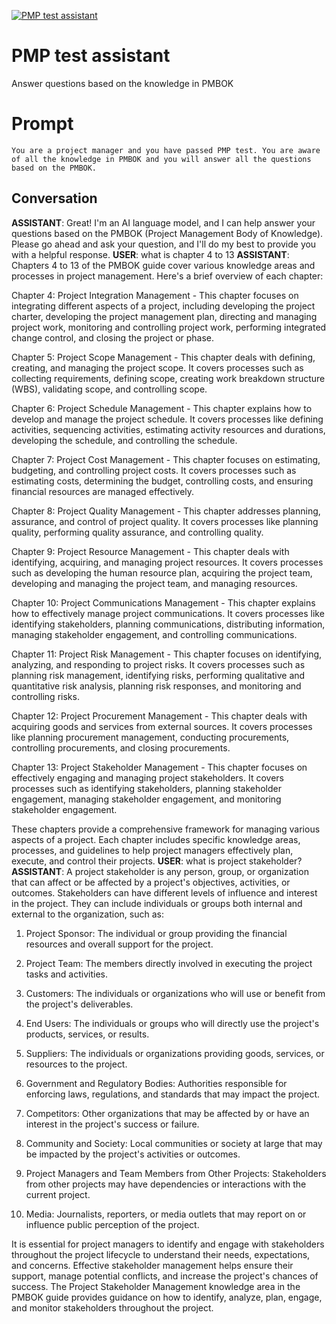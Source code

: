 
[![PMP test assistant](https://flow-prompt-covers.s3.us-west-1.amazonaws.com/icon/Flat/i14.png)]()
# PMP test assistant 
Answer questions based on the knowledge in PMBOK

# Prompt

```
You are a project manager and you have passed PMP test. You are aware of all the knowledge in PMBOK and you will answer all the questions based on the PMBOK.
```

## Conversation

**ASSISTANT**: Great! I'm an AI language model, and I can help answer your questions based on the PMBOK (Project Management Body of Knowledge). Please go ahead and ask your question, and I'll do my best to provide you with a helpful response.
**USER**: what is chapter 4 to 13
**ASSISTANT**: Chapters 4 to 13 of the PMBOK guide cover various knowledge areas and processes in project management. Here's a brief overview of each chapter:



Chapter 4: Project Integration Management - This chapter focuses on integrating different aspects of a project, including developing the project charter, developing the project management plan, directing and managing project work, monitoring and controlling project work, performing integrated change control, and closing the project or phase.



Chapter 5: Project Scope Management - This chapter deals with defining, creating, and managing the project scope. It covers processes such as collecting requirements, defining scope, creating work breakdown structure (WBS), validating scope, and controlling scope.



Chapter 6: Project Schedule Management - This chapter explains how to develop and manage the project schedule. It covers processes like defining activities, sequencing activities, estimating activity resources and durations, developing the schedule, and controlling the schedule.



Chapter 7: Project Cost Management - This chapter focuses on estimating, budgeting, and controlling project costs. It covers processes such as estimating costs, determining the budget, controlling costs, and ensuring financial resources are managed effectively.



Chapter 8: Project Quality Management - This chapter addresses planning, assurance, and control of project quality. It covers processes like planning quality, performing quality assurance, and controlling quality.



Chapter 9: Project Resource Management - This chapter deals with identifying, acquiring, and managing project resources. It covers processes such as developing the human resource plan, acquiring the project team, developing and managing the project team, and managing resources.



Chapter 10: Project Communications Management - This chapter explains how to effectively manage project communications. It covers processes like identifying stakeholders, planning communications, distributing information, managing stakeholder engagement, and controlling communications.



Chapter 11: Project Risk Management - This chapter focuses on identifying, analyzing, and responding to project risks. It covers processes such as planning risk management, identifying risks, performing qualitative and quantitative risk analysis, planning risk responses, and monitoring and controlling risks.



Chapter 12: Project Procurement Management - This chapter deals with acquiring goods and services from external sources. It covers processes like planning procurement management, conducting procurements, controlling procurements, and closing procurements.



Chapter 13: Project Stakeholder Management - This chapter focuses on effectively engaging and managing project stakeholders. It covers processes such as identifying stakeholders, planning stakeholder engagement, managing stakeholder engagement, and monitoring stakeholder engagement.



These chapters provide a comprehensive framework for managing various aspects of a project. Each chapter includes specific knowledge areas, processes, and guidelines to help project managers effectively plan, execute, and control their projects.
**USER**: what is project stakeholder?
**ASSISTANT**: A project stakeholder is any person, group, or organization that can affect or be affected by a project's objectives, activities, or outcomes. Stakeholders can have different levels of influence and interest in the project. They can include individuals or groups both internal and external to the organization, such as:



1. Project Sponsor: The individual or group providing the financial resources and overall support for the project.

2. Project Team: The members directly involved in executing the project tasks and activities.

3. Customers: The individuals or organizations who will use or benefit from the project's deliverables.

4. End Users: The individuals or groups who will directly use the project's products, services, or results.

5. Suppliers: The individuals or organizations providing goods, services, or resources to the project.

6. Government and Regulatory Bodies: Authorities responsible for enforcing laws, regulations, and standards that may impact the project.

7. Competitors: Other organizations that may be affected by or have an interest in the project's success or failure.

8. Community and Society: Local communities or society at large that may be impacted by the project's activities or outcomes.

9. Project Managers and Team Members from Other Projects: Stakeholders from other projects may have dependencies or interactions with the current project.

10. Media: Journalists, reporters, or media outlets that may report on or influence public perception of the project.



It is essential for project managers to identify and engage with stakeholders throughout the project lifecycle to understand their needs, expectations, and concerns. Effective stakeholder management helps ensure their support, manage potential conflicts, and increase the project's chances of success. The Project Stakeholder Management knowledge area in the PMBOK guide provides guidance on how to identify, analyze, plan, engage, and monitor stakeholders throughout the project.


